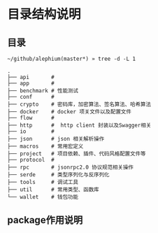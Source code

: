 # 目录结构说明

## 目录
```shell
~/github/alephium(master*) » tree -d -L 1   
```
```shell                                                                                                                                                                                  suyanlong@suyanlongdeMacBook-Pro-2
.
├── api       # 
├── app       #
├── benchmark # 性能测试
├── conf      #
├── crypto    # 密码库，加密算法、签名算法、哈希算法
├── docker    # docker 项关文件以及配置文件
├── flow      # 
├── http      #  http client 封装以及Swagger相关
├── io        #  
├── json      # json 相关解析操作
├── macros    # 常用宏定义
├── project   # 项目依赖、插件、代码风格配置文件等
├── protocol  # 
├── rpc       # jsonrpc2.0 协议规范相关操作
├── serde     # 类型序列化与反序列化
├── tools     # 调试工具
├── util      # 常用类型、函数库
└── wallet    # 钱包功能
```

## package作用说明

### 
